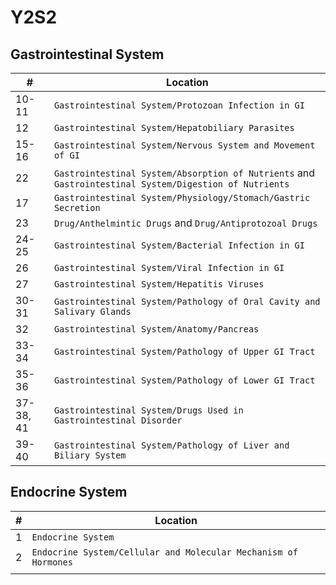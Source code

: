 # Y2S2
## Gastrointestinal System
| #     | Location                                                              |
| ----- | --------------------------------------------------------------------- |
| 10-11 | `Gastrointestinal System/Protozoan Infection in GI`                   |
| 12    | `Gastrointestinal System/Hepatobiliary Parasites`                     |
| 15-16 | `Gastrointestinal System/Nervous System and Movement of GI`           |
| 22   | `Gastrointestinal System/Absorption of Nutrients` and `Gastrointestinal System/Digestion of Nutrients` |
| 17    | `Gastrointestinal System/Physiology/Stomach/Gastric Secretion`|
| 23    | `Drug/Anthelmintic Drugs` and `Drug/Antiprotozoal Drugs`              |
| 24-25 | `Gastrointestinal System/Bacterial Infection in GI`                   |
| 26    | `Gastrointestinal System/Viral Infection in GI`                       |
| 27    | `Gastrointestinal System/Hepatitis Viruses`                           |
| 30-31 | `Gastrointestinal System/Pathology of Oral Cavity and Salivary Glands` |
| 32    | `Gastrointestinal System/Anatomy/Pancreas` |
| 33-34 | `Gastrointestinal System/Pathology of Upper GI Tract` |
| 35-36 | `Gastrointestinal System/Pathology of Lower GI Tract` |
| 37-38, 41    | `Gastrointestinal System/Drugs Used in Gastrointestinal Disorder`      |
| 39-40 | `Gastrointestinal System/Pathology of Liver and Biliary System` |

## Endocrine System
| #   | Location                                                        |
| --- | --------------------------------------------------------------- |
| 1   | `Endocrine System`                                              |
| 2   | `Endocrine System/Cellular and Molecular Mechanism of Hormones` |
|     |                                                                 |